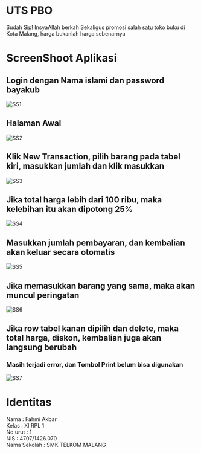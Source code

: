 # UTS PBO
Sudah Sip!
InsyaAllah berkah
Sekaligus promosi salah satu toko buku di Kota Malang, harga bukanlah harga sebenarnya
# ScreenShoot Aplikasi
## Login dengan Nama islami dan password bayakub
![SS1](https://github.com/fahmialiasakbar/bayakub/blob/master/bay1.JPG)

## Halaman Awal
![SS2](https://github.com/fahmialiasakbar/bayakub/blob/master/bay2.JPG)

## Klik New Transaction, pilih barang pada tabel kiri, masukkan jumlah dan klik masukkan
![SS3](https://github.com/fahmialiasakbar/bayakub/blob/master/bay3.JPG)

## Jika total harga lebih dari 100 ribu, maka kelebihan itu akan dipotong 25%
![SS4](https://github.com/fahmialiasakbar/bayakub/blob/master/bay4.JPG)

## Masukkan jumlah pembayaran, dan kembalian akan keluar secara otomatis
![SS5](https://github.com/fahmialiasakbar/bayakub/blob/master/bay5.JPG)

## Jika memasukkan barang yang sama, maka akan muncul peringatan
![SS6](https://github.com/fahmialiasakbar/bayakub/blob/master/bay6.JPG)

## Jika row tabel kanan dipilih dan delete, maka total harga, diskon, kembalian juga akan langsung berubah
### Masih terjadi error, dan Tombol Print belum bisa digunakan
![SS7](https://github.com/fahmialiasakbar/bayakub/blob/master/bay7.JPG)


# Identitas 
Nama    : Fahmi Akbar <br>
Kelas   : XI RPL 1 <br>
No urut : 1 <br> 
NIS     : 4707/1426.070 <br>
Nama Sekolah : SMK TELKOM MALANG

